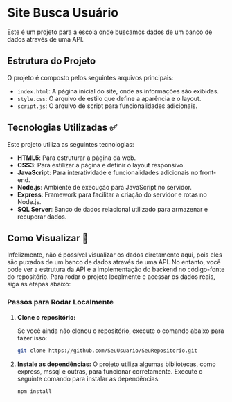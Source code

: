 # Site Busca Usuário

Este é um projeto para a escola onde buscamos dados de um banco de dados através de uma API.

## Estrutura do Projeto

O projeto é composto pelos seguintes arquivos principais:

- `index.html`: A página inicial do site, onde as informações são exibidas.
- `style.css`: O arquivo de estilo que define a aparência e o layout.
- `script.js`: O arquivo de script para funcionalidades adicionais.

## Tecnologias Utilizadas ✅

Este projeto utiliza as seguintes tecnologias:

- **HTML5**: Para estruturar a página da web.
- **CSS3**: Para estilizar a página e definir o layout responsivo.
- **JavaScript**: Para interatividade e funcionalidades adicionais no front-end.
- **Node.js**: Ambiente de execução para JavaScript no servidor.
- **Express**: Framework para facilitar a criação do servidor e rotas no Node.js.
- **SQL Server**: Banco de dados relacional utilizado para armazenar e recuperar dados.

## Como Visualizar 📌

Infelizmente, não é possível visualizar os dados diretamente aqui, pois eles são puxados de um banco de dados através de uma API. No entanto, você pode ver a estrutura da API e a implementação do backend no código-fonte do repositório. Para rodar o projeto localmente e acessar os dados reais, siga as etapas abaixo:

### Passos para Rodar Localmente

1. **Clone o repositório:**

   Se você ainda não clonou o repositório, execute o comando abaixo para fazer isso:

   ```bash
   git clone https://github.com/SeuUsuario/SeuRepositorio.git

2. **Instale as dependências:**
O projeto utiliza algumas bibliotecas, como express, mssql e outras, para funcionar corretamente. Execute o seguinte comando para instalar as dependências:
   ```bash
   npm install


   
